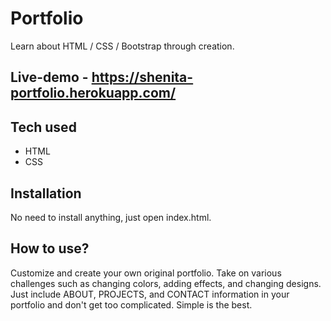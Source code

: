 # Portfolio

Learn about HTML / CSS / Bootstrap through creation. 

## Live-demo - https://shenita-portfolio.herokuapp.com/


## Tech used
* HTML
* CSS

## Installation
No need to install anything, just open index.html.

## How to use?
Customize and create your own original portfolio. Take on various challenges such as changing colors, adding effects, and changing designs. Just include ABOUT, PROJECTS, and CONTACT information in your portfolio and don't get too complicated. Simple is the best.
